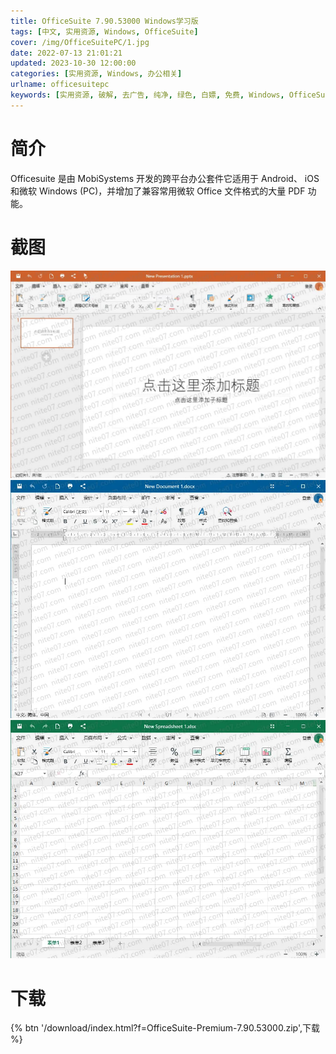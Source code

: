 ```yaml
---
title: OfficeSuite 7.90.53000 Windows学习版
tags: [中文, 实用资源, Windows, OfficeSuite]
cover: /img/OfficeSuitePC/1.jpg
date: 2022-07-13 21:01:21
updated: 2023-10-30 12:00:00
categories: [实用资源, Windows, 办公相关]
urlname: officesuitepc
keywords: [实用资源, 破解, 去广告, 纯净, 绿色, 白嫖, 免费, Windows, OfficeSuite]
---
```


# 简介

Officesuite 是由 MobiSystems 开发的跨平台办公套件它适用于 Android、 iOS 和微软 Windows (PC)，并增加了兼容常用微软 Office 文件格式的大量 PDF 功能。

# 截图

![](/img/OfficeSuitePC/2.jpg)
![](/img/OfficeSuitePC/3.jpg)
![](/img/OfficeSuitePC/4.jpg)

# 下载

{% btn '/download/index.html?f=OfficeSuite-Premium-7.90.53000.zip',下载 %}
